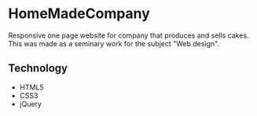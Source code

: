 # HomeMadeCompany
 Responsive one page website for company that produces and sells cakes.
 This was made as a seminary work for the subject "Web design".
 
 ## Technology
 - HTML5
 - CSS3
 - jQuery
